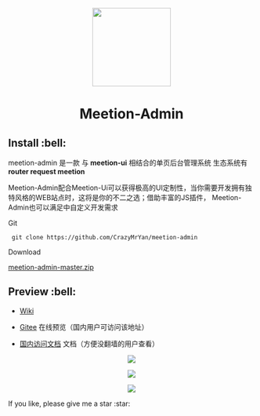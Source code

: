 <p align="center">
  <img width="160" src="http://crazy.lovemysoul.vip/meetion-admin/src/images/logon.png">
</p>
<h1 align="center"> Meetion-Admin </h1>
<h2>Install :bell:</h2>
<p>meetion-admin 是一款 与 <b>meetion-ui</b> 相结合的单页后台管理系统 生态系统有 <b>router request meetion</b> </p>
<p>Meetion-Admin配合Meetion-Ui可以获得极高的UI定制性，当你需要开发拥有独特风格的WEB站点时，这将是你的不二之选；借助丰富的JS插件， Meetion-Admin也可以满足中自定义开发需求</p>
<p>Git</p>
<p><code> git clone https://github.com/CrazyMrYan/meetion-admin </code></p>
<p>Download</p>
<p><a href="https://github.com/CrazyMrYan/meetion-admin/archive/master.zip">meetion-admin-master.zip</a></p>

<h2>Preview :bell:</h2>

- [Wiki](https://github.com/CrazyMrYan/meetion-admin/)

- [Gitee](http://crazy.lovemysoul.vip/meetion-admin) 在线预览（国内用户可访问该地址）

- [国内访问文档](http://crazy.lovemysoul.vip) 文档（方便没翻墙的用户查看）

<p align="center">
  <img src="http://crazy-x-lovemysoul-x-vip.img.abc188.com/src/home.png">
</p>
<p align="center">
  <img src="http://crazy-x-lovemysoul-x-vip.img.abc188.com/src/card.png">
</p>
<p align="center">
  <img src="http://crazy-x-lovemysoul-x-vip.img.abc188.com/src/table.png">
</p>
<p>If you like, please give me a star :star:</p>

